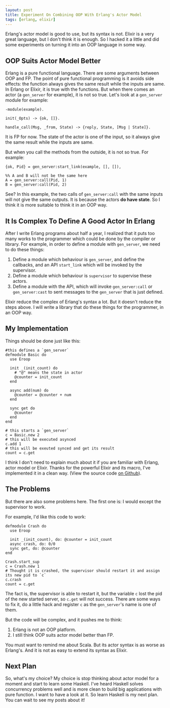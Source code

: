 ```yaml
---
layout: post
title: Experiment On Combining OOP With Erlang's Actor Model
tags: [erlang, elixir]
---
```


Erlang's actor model is good to use, but its syntax is not. Elixir is a very great language, but I don't think it is enough. So I hacked it a little and did some experiments on turning it into an OOP language in some way.

OOP Suits Actor Model Better
-------------

Erlang is a pure functional language. There are some arguments between OOP and FP. The point of pure functional programming is it avoids side effects: the function always gives the same result while the inputs are same. In Erlang or Elixir, it is true with the functions. But when there comes an actor (a `gen_server` for example), it is not so true. Let's look at a `gen_server` module for example:

```
-module(example).

init(_Opts) -> {ok, []}.

handle_call(Msg, _from, State) -> {reply, State, [Msg | State]}.
```

It is FP for now. The state of the actor is one of the input, so it always give the same result while the inputs are same.

But when you call the methods from the outside, it is not so true. For example:

```
{ok, Pid} = gen_server:start_link(example, [], []),

%% A and B will not be the same here
A = gen_server:call(Pid, 1)
B = gen_server:call(Pid, 2)
```

See? In this example, the two calls of `gen_server:call` with the same inputs will not give the same outputs. It is because the actors **do have state**. So I think it is more suitable to think it in an OOP way.

It Is Complex To Define A Good Actor In Erlang
------------------

After I write Erlang programs about half a year, I realized that it puts too many works to the programmer which could be done by the compiler or library. For example, in order to define a module with `gen_server`, we need to do these things:

1. Define a module which behaviour is `gen_server`, and define the callbacks, and an API `start_link` which will be invoked by the supervisor.
2. Define a module which behaviour is `supervisor` to supervise these actors.
3. Define a module with the API, which will invoke `gen_server:call` or `gen_server:cast` to sent messages to the `gen_server` that is just defined.

Elixir reduce the complex of Erlang's syntax a lot. But it doesn't reduce the steps above. I will write a library that do these things for the programmer, in an OOP way.

My Implementation
-----------------------

Things should be done just like this:


```
#this defines a `gen_server`
defmodule Basic do
  use Eroop

  init _(init_count) do
    # "@" means the state in actor
    @counter = init_count
  end

  async add(num) do
    @counter = @counter + num
  end

  sync get do
    @counter
  end
end

# this starts a `gen_server`
c = Basic.new 2
# this will be executed asynced
c.add 1
# this will be exeuted synced and get its result
count = c.get

```

I think I don't need to explain much about it if you are familiar with Erlang, actor model or Elixir. Thanks for the powerful Elixir and its macro, I've implemented it in a clean way. (View the source code [on Github](https://github.com/wb14123/eroop)).

The Problems
--------------------

But there are also some problems here. The first one is: I would except the supervisor to work.

For example, I'd like this code to work:

```
defmodule Crash do
  use Eroop

  init _(init_count), do: @counter = init_count
  async crash, do: 0/0
  sync get, do: @counter
end

Crash.start_sup
c = Crash.new 1
# Thought it is crashed, the supervisor should restart it and assign its new pid to `c`
c.crash
count = c.get
```

The fact is, the supervisor is able to restart it, but the variable `c` lost the pid of the new started server,  so `c.get` will not success. There are some ways to fix it, do a little hack and register `c` as the `gen_server`'s name is one of them.

But the code will be complex, and it pushes me to think:

1. Erlang is not an OOP platform.
2. I still think OOP suits actor model better than FP.

You must want to remind me about Scala. But its actor syntax is as worse as Erlang's. And it is not as easy to extend its syntax as Elixir.

Next Plan
------------------------

So, what's my choice? My choice is stop thinking about actor model for a moment and start to learn some Haskell. I've heard Haskell solves concurrency problems well and is more clean to build big applications with pure function. I want to have a look at it. So learn Haskell is my next plan. You can wait to see my posts about it!
